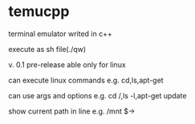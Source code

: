 # temucpp
terminal emulator writed in c++

execute as sh file(./qw)

v. 0.1 pre-release
able only for linux

can execute linux commands e.g. cd,ls,apt-get

can use args and options e.g. cd /,ls -l,apt-get update

show current path in line e.g. /mnt $->

